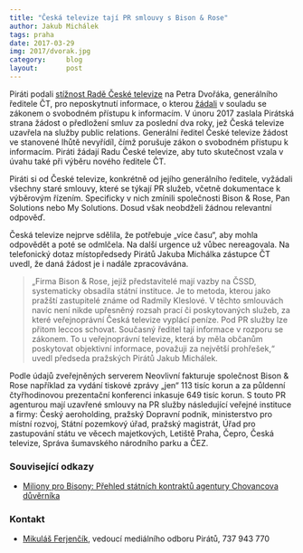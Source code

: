 ```yaml
---
title: "Česká televize tají PR smlouvy s Bison & Rose"
author: Jakub Michálek
tags: praha
date: 2017-03-29
img: 2017/dvorak.jpg
category:     blog
layout:       post
---
```


Piráti podali [stížnost Radě České televize](https://github.com/pirati-byro/spisy-zk-pha-2017/blob/master/5209-ceska-televize-a-bison-and-rose/04-stiznost-rade-ceske-televize/main.pdf) na Petra Dvořáka, generálního ředitele ČT, pro neposkytnutí informace, o kterou [žádali](https://github.com/pirati-byro/spisy-zk-pha-2017/blob/master/5209-ceska-televize-a-bison-and-rose/01-zadost/main.pdf) v souladu se zákonem o svobodném přístupu k informacím. V únoru 2017 zaslala Pirátská strana žádost o předložení smluv za poslední dva roky, jež Česká televize uzavřela na služby public relations. Generální ředitel České televize žádost ve stanovené lhůtě nevyřídíl, čímž porušuje zákon o svobodném přístupu k informacím. Piráti žádají Radu České televize, aby tuto skutečnost vzala v úvahu také při výběru nového ředitele ČT.

Piráti si od České televize, konkrétně od jejího generálního ředitele, vyžádali všechny staré smlouvy, které se týkají PR služeb, včetně dokumentace k výběrovým řízením. Specificky v nich zmínili společnosti Bison & Rose, Pan Solutions nebo My Solutions. Dosud však neobdželi žádnou relevantní odpověď.

Česká televize nejprve sdělila, že potřebuje „více času“, aby mohla odpovědět a poté se odmlčela. Na další urgence už vůbec nereagovala. Na telefonický dotaz místopředsedy Pirátů Jakuba Michálka zástupce ČT uvedl, že daná žádost je i nadále zpracovávána.

> „Firma Bison & Rose, jejíž představitelé mají vazby na ČSSD, systematicky obsadila státní instituce. Je to metoda, kterou jako pražští zastupitelé známe od Radmily Kleslové. V těchto smlouvách navíc není nikde upřesněný rozsah prací či poskytovaných služeb, za které veřejnoprávní Česká televize vyplácí peníze. Pod PR služby lze přitom leccos schovat. Současný ředitel tají informace v rozporu se zákonem. To u veřejnoprávní televize, která by měla občanům poskytovat objektivní informace, považuji za největší prohřešek,“ uvedl předseda pražských Pirátů Jakub Michálek. 

Podle údajů zveřejněných serverem Neovlivní fakturuje společnost Bison & Rose například za vydání tiskové zprávy „jen“ 113 tisíc korun a za půldenní čtyřhodinovou prezentační konferenci inkasuje 649 tisíc korun. S touto PR agenturou mají uzavřené smlouvy na PR služby následující veřejné instituce a firmy: Český aeroholding, pražský Dopravní podnik, ministerstvo pro místní rozvoj, Státní pozemkový úřad, pražský magistrát, Úřad pro zastupování státu ve věcech majetkových, Letiště Praha, Čepro, Česká televize, Správa šumavského národního parku a ČEZ.

### Související odkazy 

* [Miliony pro Bisony: Přehled státních kontraktů agentury Chovancova důvěrníka](http://neovlivni.cz/miliony-pro-bisony-prehled-statnich-kontraktu-agentury-chovancova-duvernika/)

### Kontakt

* [Mikuláš Ferjenčík](https://www.pirati.cz/lide/mikulas-ferjencik/), vedoucí mediálního odboru Pirátů, 737 943 770
